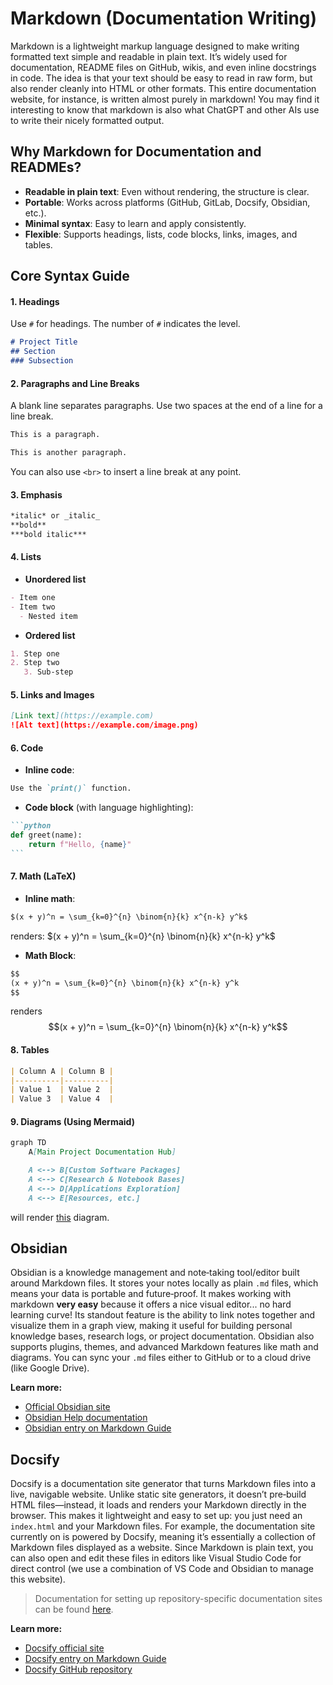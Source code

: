 # Markdown (Documentation Writing)
Markdown is a lightweight markup language designed to make writing formatted text simple and readable in plain text. It’s widely used for documentation, README files on GitHub, wikis, and even inline docstrings in code. The idea is that your text should be easy to read in raw form, but also render cleanly into HTML or other formats. This entire documentation website, for instance, is written almost purely in markdown! You may find it interesting to know that markdown is also what ChatGPT and other AIs use to write their nicely formatted output.

## Why Markdown for Documentation and READMEs?

- **Readable in plain text**: Even without rendering, the structure is clear.
- **Portable**: Works across platforms (GitHub, GitLab, Docsify, Obsidian, etc.).
- **Minimal syntax**: Easy to learn and apply consistently.
- **Flexible**: Supports headings, lists, code blocks, links, images, and tables.

## Core Syntax Guide

#### 1. Headings

Use `#` for headings. The number of `#` indicates the level.

```markdown
# Project Title
## Section
### Subsection
```

#### 2. Paragraphs and Line Breaks

A blank line separates paragraphs. Use two spaces at the end of a line for a line break.

```markdown
This is a paragraph.

This is another paragraph.
```

You can also use `<br>` to insert a line break at any point.

#### 3. Emphasis

```markdown
*italic* or _italic_  
**bold**  
***bold italic***  
```

#### 4. Lists

- **Unordered list**

```markdown
- Item one
- Item two
  - Nested item
```

- **Ordered list**

```markdown
1. Step one
2. Step two
   3. Sub-step
```

#### 5. Links and Images

```markdown
[Link text](https://example.com)  
![Alt text](https://example.com/image.png)
```

#### 6. Code

- **Inline code**:

```markdown
Use the `print()` function.
```

- **Code block** (with language highlighting):

````markdown
```python
def greet(name):
    return f"Hello, {name}"
```
````

#### 7. Math (LaTeX)

- **Inline math**:
```markdown
$(x + y)^n = \sum_{k=0}^{n} \binom{n}{k} x^{n-k} y^k$
```
renders: $(x + y)^n = \sum_{k=0}^{n} \binom{n}{k} x^{n-k} y^k$

- **Math Block**:
````markdown
$$
(x + y)^n = \sum_{k=0}^{n} \binom{n}{k} x^{n-k} y^k
$$
````
renders
$$(x + y)^n = \sum_{k=0}^{n} \binom{n}{k} x^{n-k} y^k$$

#### 8. Tables

```markdown
| Column A | Column B |
|----------|----------|
| Value 1  | Value 2  |
| Value 3  | Value 4  |
```

#### 9. Diagrams (Using Mermaid)

```markdown (mermaid diagram)
graph TD
    A[Main Project Documentation Hub]

    A <--> B[Custom Software Packages]
    A <--> C[Research & Notebook Bases]
    A <--> D[Applications Exploration]
    A <--> E[Resources, etc.]
```
will render [this](index.md#organizational-structure) diagram.


## Obsidian
Obsidian is a knowledge management and note‑taking tool/editor built around Markdown files. It stores your notes locally as plain `.md` files, which means your data is portable and future‑proof. It makes working with markdown **very easy** because it offers a nice visual editor... no hard learning curve! Its standout feature is the ability to link notes together and visualize them in a graph view, making it useful for building personal knowledge bases, research logs, or project documentation. Obsidian also supports plugins, themes, and advanced Markdown features like math and diagrams. You can sync your `.md` files either to GitHub or to a cloud drive (like Google Drive).

**Learn more:**
- [Official Obsidian site](https://obsidian.md/)
- [Obsidian Help documentation](https://help.obsidian.md/)
- [Obsidian entry on Markdown Guide](https://www.markdownguide.org/tools/obsidian/)


## Docsify
Docsify is a documentation site generator that turns Markdown files into a live, navigable website. Unlike static site generators, it doesn’t pre‑build HTML files—instead, it loads and renders your Markdown directly in the browser. This makes it lightweight and easy to set up: you just need an `index.html` and your Markdown files. For example, the documentation site currently on is powered by Docsify, meaning it’s essentially a collection of Markdown files displayed as a website. Since Markdown is plain text, you can also open and edit these files in editors like Visual Studio Code for direct control (we use a combination of VS Code and Obsidian to manage this website).

> Documentation for setting up repository-specific documentation sites can be found [here](https://github.com/sessieresearchatsau/sessieresearchatsau.github.io/tree/main).

**Learn more:**
- [Docsify official site](https://docsify.js.org/)
- [Docsify entry on Markdown Guide](https://www.markdownguide.org/tools/docsify/)
- [Docsify GitHub repository](https://github.com/docsifyjs/docsify)

